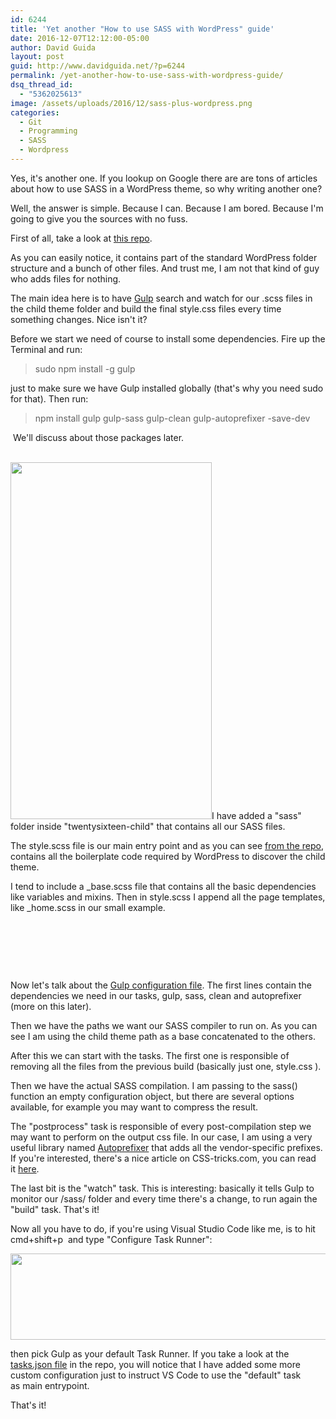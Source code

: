 ```yaml
---
id: 6244
title: 'Yet another "How to use SASS with WordPress" guide'
date: 2016-12-07T12:12:00-05:00
author: David Guida
layout: post
guid: http://www.davidguida.net/?p=6244
permalink: /yet-another-how-to-use-sass-with-wordpress-guide/
dsq_thread_id:
  - "5362025613"
image: /assets/uploads/2016/12/sass-plus-wordpress.png
categories:
  - Git
  - Programming
  - SASS
  - Wordpress
---
```

Yes, it's another one. If you lookup on Google there are are tons of articles about how to use SASS in a WordPress theme, so why writing another one?

Well, the answer is simple. Because I can. Because I am bored. Because I'm going to give you the sources with no fuss.

First of all, take a look at <a href="https://github.com/mizrael/wp_sass" target="_blank">this repo</a>.

As you can easily notice, it contains part of the standard WordPress folder structure and a bunch of other files. And trust me, I am not that kind of guy who adds files for nothing.

The main idea here is to have <a href="http://gulpjs.com/" target="_blank">Gulp</a>&nbsp;search and watch for our .scss files in the child theme folder and build the final style.css files every time something changes. Nice isn't it?

Before we start we need of course to&nbsp;install some dependencies. Fire up the Terminal and run:

> sudo npm install -g gulp

just to make sure we have Gulp installed globally (that's why you need sudo for that). Then run:

> npm install gulp gulp-sass gulp-clean gulp-autoprefixer -save-dev

&nbsp;We'll discuss about those packages later.

&nbsp;  
[<img loading="lazy" class="alignleft wp-image-6247 size-full" src="/assets/uploads/2016/12/SASS_folder_structure.png?resize=322%2C571" width="322" height="571" srcset="/assets/uploads/2016/12/SASS_folder_structure.png?w=322&ssl=1 322w, /assets/uploads/2016/12/SASS_folder_structure.png?resize=169%2C300&ssl=1 169w" sizes="(max-width: 322px) 100vw, 322px" data-recalc-dims="1" />](/assets/uploads/2016/12/SASS_folder_structure.png)I have added a "sass" folder inside "twentysixteen-child" that contains all our SASS&nbsp;files.

The style.scss file is our main entry point and as you can see <a href="https://github.com/mizrael/wp_sass/blob/master/wp-content/themes/twentysixteen-child/sass/style.scss" target="_blank">from the repo</a>, contains all the boilerplate code required by WordPress to discover the child theme.

I tend to include&nbsp;a \_base.scss file that contains&nbsp;all the basic dependencies like variables and mixins. Then in style.scss I append all the page templates, like \_home.scss in our small example.

&nbsp;

&nbsp;

&nbsp;

Now let's talk about the <a href="https://github.com/mizrael/wp_sass/blob/master/gulpfile.js" target="_blank">Gulp configuration file</a>. The first lines contain the dependencies we need in our tasks, gulp, sass, clean and autoprefixer (more on this later).

Then we have the paths we want our SASS compiler to run on. As you can see I am using the child theme path as a base concatenated to the others.

After this we can start with the tasks. The first one is responsible of removing&nbsp;all the files from the previous build (basically just one, style.css ).

Then we have the actual SASS compilation. I&nbsp;am passing to the sass() function an empty configuration object, but there are several options available, for example you may want to compress&nbsp;the result.

The "postprocess" task is responsible of every post-compilation step we may want to perform on the output css file. In our case, I am using a very useful library named <a href="https://github.com/postcss/autoprefixer" target="_blank">Autoprefixer</a>&nbsp;that adds all the vendor-specific prefixes. If you're interested, there's a nice article on CSS-tricks.com, you can read it&nbsp;<a href="https://css-tricks.com/autoprefixer/" target="_blank">here</a>.

The last bit is the "watch" task. This is interesting: basically it tells Gulp to monitor our /sass/ folder&nbsp;and every time there's a change, to run again the "build" task. That's it!

Now all you have to do, if you're using Visual Studio Code like me, is to hit cmd+shift+p &nbsp;and type "Configure Task Runner":

[<img loading="lazy" class="wp-image-6251 size-full aligncenter" src="/assets/uploads/2016/12/configure_task_tunner.png?resize=655%2C138" width="655" height="138" srcset="/assets/uploads/2016/12/configure_task_tunner.png?w=655&ssl=1 655w, /assets/uploads/2016/12/configure_task_tunner.png?resize=300%2C63&ssl=1 300w" sizes="(max-width: 655px) 100vw, 655px" data-recalc-dims="1" />](/assets/uploads/2016/12/configure_task_tunner.png)

then pick Gulp as your default Task Runner. If you take a look at the <a href="https://github.com/mizrael/wp_sass/blob/master/.vscode/tasks.json" target="_blank">tasks.json file</a> in the repo, you will notice that&nbsp;I have added some more custom configuration just to instruct VS Code to use&nbsp;the "default" task as&nbsp;main entrypoint.

That's it!

<div class="post-details-footer-widgets">
</div>
